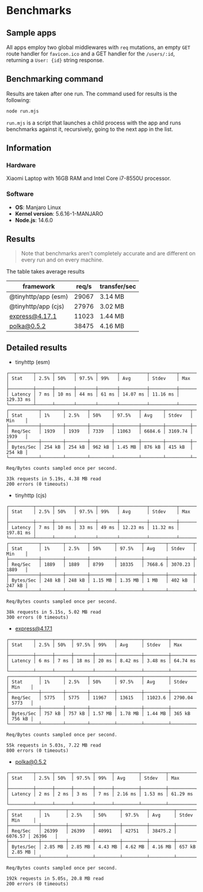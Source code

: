 # Benchmarks

## Sample apps

All apps employ two global middlewares with `req` mutations, an empty `GET` route handler for `favicon.ico` and a GET handler for the `/users/:id`, returning a `User: {id}` string response.

## Benchmarking command

Results are taken after one run. The command used for results is the following:

```sh
node run.mjs
```

`run.mjs` is a script that launches a child process with the app and runs benchmarks against it, recursively, going to the next app in the list.

## Information

### Hardware

Xiaomi Laptop with 16GB RAM and Intel Core i7-8550U processor.

### Software

- **OS**: Manjaro Linux
- **Kernel version**: 5.6.16-1-MANJARO
- **Node.js**: 14.6.0

## Results

> Note that benchmarks aren't completely accurate and are different on every run and on every machine.

The table takes average results

| framework           | req/s | transfer/sec |
| ------------------- | ----- | ------------ |
| @tinyhttp/app (esm) | 29067 | 3.14 MB      |
| @tinyhttp/app (cjs) | 27976 | 3.02 MB      |
| express@4.17.1      | 11023 | 1.44 MB      |
| polka@0.5.2         | 38475 | 4.16 MB      |

## Detailed results

- tinyhttp (esm)

```
┌─────────┬──────┬───────┬───────┬───────┬──────────┬──────────┬───────────┐
│ Stat    │ 2.5% │ 50%   │ 97.5% │ 99%   │ Avg      │ Stdev    │ Max       │
├─────────┼──────┼───────┼───────┼───────┼──────────┼──────────┼───────────┤
│ Latency │ 7 ms │ 10 ms │ 44 ms │ 61 ms │ 14.07 ms │ 11.16 ms │ 129.33 ms │
└─────────┴──────┴───────┴───────┴───────┴──────────┴──────────┴───────────┘
┌───────────┬────────┬────────┬────────┬─────────┬────────┬─────────┬────────┐
│ Stat      │ 1%     │ 2.5%   │ 50%    │ 97.5%   │ Avg    │ Stdev   │ Min    │
├───────────┼────────┼────────┼────────┼─────────┼────────┼─────────┼────────┤
│ Req/Sec   │ 1939   │ 1939   │ 7339   │ 11063   │ 6684.6 │ 3169.74 │ 1939   │
├───────────┼────────┼────────┼────────┼─────────┼────────┼─────────┼────────┤
│ Bytes/Sec │ 254 kB │ 254 kB │ 962 kB │ 1.45 MB │ 876 kB │ 415 kB  │ 254 kB │
└───────────┴────────┴────────┴────────┴─────────┴────────┴─────────┴────────┘

Req/Bytes counts sampled once per second.

33k requests in 5.19s, 4.38 MB read
200 errors (0 timeouts)
```

- tinyhttp (cjs)

```
┌─────────┬──────┬───────┬───────┬───────┬──────────┬──────────┬───────────┐
│ Stat    │ 2.5% │ 50%   │ 97.5% │ 99%   │ Avg      │ Stdev    │ Max       │
├─────────┼──────┼───────┼───────┼───────┼──────────┼──────────┼───────────┤
│ Latency │ 7 ms │ 10 ms │ 33 ms │ 49 ms │ 12.23 ms │ 11.32 ms │ 197.81 ms │
└─────────┴──────┴───────┴───────┴───────┴──────────┴──────────┴───────────┘
┌───────────┬────────┬────────┬─────────┬─────────┬────────┬─────────┬────────┐
│ Stat      │ 1%     │ 2.5%   │ 50%     │ 97.5%   │ Avg    │ Stdev   │ Min    │
├───────────┼────────┼────────┼─────────┼─────────┼────────┼─────────┼────────┤
│ Req/Sec   │ 1889   │ 1889   │ 8799    │ 10335   │ 7668.6 │ 3070.23 │ 1889   │
├───────────┼────────┼────────┼─────────┼─────────┼────────┼─────────┼────────┤
│ Bytes/Sec │ 248 kB │ 248 kB │ 1.15 MB │ 1.35 MB │ 1 MB   │ 402 kB  │ 247 kB │
└───────────┴────────┴────────┴─────────┴─────────┴────────┴─────────┴────────┘

Req/Bytes counts sampled once per second.

38k requests in 5.15s, 5.02 MB read
300 errors (0 timeouts)
```

- express@4.17.1

```
┌─────────┬──────┬──────┬───────┬───────┬─────────┬─────────┬──────────┐
│ Stat    │ 2.5% │ 50%  │ 97.5% │ 99%   │ Avg     │ Stdev   │ Max      │
├─────────┼──────┼──────┼───────┼───────┼─────────┼─────────┼──────────┤
│ Latency │ 6 ms │ 7 ms │ 18 ms │ 20 ms │ 8.42 ms │ 3.48 ms │ 64.74 ms │
└─────────┴──────┴──────┴───────┴───────┴─────────┴─────────┴──────────┘
┌───────────┬────────┬────────┬─────────┬─────────┬─────────┬─────────┬────────┐
│ Stat      │ 1%     │ 2.5%   │ 50%     │ 97.5%   │ Avg     │ Stdev   │ Min    │
├───────────┼────────┼────────┼─────────┼─────────┼─────────┼─────────┼────────┤
│ Req/Sec   │ 5775   │ 5775   │ 11967   │ 13615   │ 11023.6 │ 2790.04 │ 5773   │
├───────────┼────────┼────────┼─────────┼─────────┼─────────┼─────────┼────────┤
│ Bytes/Sec │ 757 kB │ 757 kB │ 1.57 MB │ 1.78 MB │ 1.44 MB │ 365 kB  │ 756 kB │
└───────────┴────────┴────────┴─────────┴─────────┴─────────┴─────────┴────────┘

Req/Bytes counts sampled once per second.

55k requests in 5.03s, 7.22 MB read
800 errors (0 timeouts)
```

- polka@0.5.2

```
┌─────────┬──────┬──────┬───────┬──────┬─────────┬─────────┬──────────┐
│ Stat    │ 2.5% │ 50%  │ 97.5% │ 99%  │ Avg     │ Stdev   │ Max      │
├─────────┼──────┼──────┼───────┼──────┼─────────┼─────────┼──────────┤
│ Latency │ 2 ms │ 2 ms │ 3 ms  │ 7 ms │ 2.16 ms │ 1.53 ms │ 61.29 ms │
└─────────┴──────┴──────┴───────┴──────┴─────────┴─────────┴──────────┘
┌───────────┬─────────┬─────────┬─────────┬─────────┬─────────┬─────────┬─────────┐
│ Stat      │ 1%      │ 2.5%    │ 50%     │ 97.5%   │ Avg     │ Stdev   │ Min     │
├───────────┼─────────┼─────────┼─────────┼─────────┼─────────┼─────────┼─────────┤
│ Req/Sec   │ 26399   │ 26399   │ 40991   │ 42751   │ 38475.2 │ 6076.57 │ 26396   │
├───────────┼─────────┼─────────┼─────────┼─────────┼─────────┼─────────┼─────────┤
│ Bytes/Sec │ 2.85 MB │ 2.85 MB │ 4.43 MB │ 4.62 MB │ 4.16 MB │ 657 kB  │ 2.85 MB │
└───────────┴─────────┴─────────┴─────────┴─────────┴─────────┴─────────┴─────────┘

Req/Bytes counts sampled once per second.

192k requests in 5.05s, 20.8 MB read
200 errors (0 timeouts)
```
